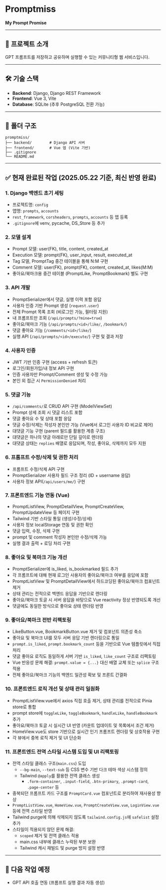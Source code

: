 # Promptmiss

**My Prompt Promise**

---

## 📌 프로젝트 소개
GPT 프롬프트를 저장하고 공유하며 실행할 수 있는 커뮤니티형 웹 서비스입니다.

---

## 🛠 기술 스택
- **Backend**: Django, Django REST Framework
- **Frontend**: Vue 3, Vite
- **Database**: SQLite (추후 PostgreSQL 전환 가능)

---

## 📁 폴더 구조
```
promptmiss/
├── backend/        # Django API 서버
├── frontend/       # Vue 앱 (Vite 기반)
├── .gitignore
└── README.md
```

---

## ✅ 현재 완료된 작업 (2025.05.22 기준, 최신 반영 완료)

### 1. Django 백엔드 초기 세팅
- 프로젝트명: `config`
- 앱명: `prompts`, `accounts`
- `rest_framework`, `corsheaders`, `prompts`, `accounts` 등 앱 등록
- `.gitignore`에 venv, pycache, DS_Store 등 추가

### 2. 모델 설계
- Prompt 모델: user(FK), title, content, created_at
- Execution 모델: prompt(FK), user_input, result, executed_at
- Tag 모델, PromptTag 중간 테이블을 통해 N:M 구현
- Comment 모델: user(FK), prompt(FK), content, created_at, likes(M:M)
- 좋아요/북마크용 중간 테이블 (PromptLike, PromptBookmark) 별도 구현

### 3. API 개발
- PromptSerializer에서 댓글, 실행 이력 포함 응답
- 사용자 인증 기반 Prompt 생성 (`request.user`)
- 전체 Prompt 목록 조회 (비로그인 가능, 필터링 지원)
- 내 프롬프트만 조회 (`/api/prompts/?mine=true`)
- 좋아요/북마크 기능 (`/api/prompts/<id>/like/`, `/bookmark/`)
- 댓글 좋아요 기능 (`/comments/<id>/like/`)
- 실행 API (`/api/prompts/<id>/execute/`) 구현 및 결과 저장

### 4. 사용자 인증
- JWT 기반 인증 구현 (access + refresh 토큰)
- 로그인/회원가입/내 정보 API 구현
- 인증 사용자만 Prompt/Comment 생성 및 수정 가능
- 본인 외 접근 시 `PermissionDenied` 처리

### 5. 댓글 기능
- `/api/comments/`로 CRUD API 구현 (ModelViewSet)
- Prompt 상세 조회 시 댓글 리스트 포함
- 댓글 좋아요 수 및 상태 포함 응답
- 댓글 수정/삭제는 작성자 본인만 가능 (Vue에서 로그인 사용자 ID 비교로 제어)
- 대댓글 기능 구현 (parent 필드를 활용한 계층 구조)
- 대댓글은 하나의 댓글 아래로만 단일 깊이로 렌더링
- 대댓글 상태는 `replies` 배열로 응답되며, 작성, 좋아요, 삭제까지 모두 지원

### 6. 프롬프트 수정/삭제 및 권한 처리
- 프롬프트 수정/삭제 API 구현
- PromptSerializer 사용자 필드 구조 정리 (ID + username 응답)
- 사용자 정보 API(`/api/users/me/`) 구현

### 7. 프론트엔드 기능 연동 (Vue)
- PromptListView, PromptDetailView, PromptCreateView, PromptUpdateView 등 페이지 구현
- Tailwind 기반 스타일 통일 (생성/수정/상세)
- 사용자 정보 localStorage 연동 및 권한 확인
- 댓글 입력, 수정, 삭제 구현
- prompt 및 comment 작성자 본인만 수정/삭제 가능
- 실행 결과 출력 + 로딩 처리 구현

### 8. 좋아요 및 북마크 기능 개선
- PromptSerializer에 is_liked, is_bookmarked 필드 추가
- 각 프롬프트에 대해 현재 로그인 사용자의 좋아요/북마크 여부를 응답에 포함
- PromptListView 및 PromptDetailView에서 하드코딩된 좋아요/북마크 컴포넌트 제거
- 상태 관리는 전적으로 백엔드 응답을 기반으로 렌더링
- 좋아요/북마크 토글 시 서버 응답을 바탕으로 Vue reactivity 정상 반영되도록 개선
- 댓글에도 동일한 방식으로 좋아요 상태 렌더링 반영

### 9. 좋아요/북마크 전반 리팩토링
- LikeButton.vue, BookmarkButton.vue 제거 및 컴포넌트 의존성 축소
- 좋아요 및 북마크 UI를 모두 서버 응답 기반 렌더링으로 통일
- `prompt.is_liked`, `prompt.bookmark_count` 등을 기반으로 Vue 템플릿에서 직접 처리
- 댓글 좋아요 로직도 동일하게 서버 기반 `is_liked`, `like_count` 구조로 리팩토링
- Vue 반응성 문제 해결: `prompt.value = {...}` 대신 배열 교체 또는 `splice` 구조 적용
- 전체 좋아요/북마크 기능의 백엔드 일관성 확보 및 프론트 간결화

### 10. 프론트엔드 로직 개선 및 상태 관리 일원화
- PromptListView.vue에서 axios 직접 호출 제거, 상태 관리를 전적으로 Pinia store로 통합
- prompt store에 `toggleLike`, `toggleBookmark`, `handleLike`, `handleBookmark` 추가
- 좋아요/북마크 토글 시 실시간 UI 반영 (카운트 업데이트 및 목록에서 조건 제거)
- HomeView.vue도 store 기반으로 실시간 인기 프롬프트 렌더링 및 상호작용 구현
- 각 뷰에서 중복 로직 제거 및 UI 단순화

### 11. 프론트엔드 전역 스타일 시스템 도입 및 UI 리팩토링
- 전역 스타일 클래스 구조(`main.css`) 도입
  - `--bg-main`, `--text-sub` 등 CSS 변수 기반 다크 테마 색상 시스템 정의
  - Tailwind `@apply`를 활용한 전역 클래스 생성  
    - `.form-container`, `.input-field`, `.btn-primary`, `.prompt-card`, `.page-center` 등
- 중복되던 프롬프트 카드 구조를 `PromptCard.vue` 컴포넌트로 분리하여 재사용성 향상
- `PromptListView.vue`, `HomeView.vue`, `PromptCreateView.vue`, `LoginView.vue` 등에 전역 스타일 반영
- Tailwind purge에 의해 삭제되지 않도록 `tailwind.config.js`에 `safelist` 설정 추가
- 스타일이 적용되지 않던 문제 해결:
  - `scoped` 제거 및 전역 클래스 적용
  - main.css 내부에 클래스 누락된 부분 보완
  - Tailwind 캐시 재빌드 및 purge 방지 설정 반영

---

## 🧭 다음 작업 예정
- GPT API 호출 연동 (프롬프트 실행 결과 자동 생성)